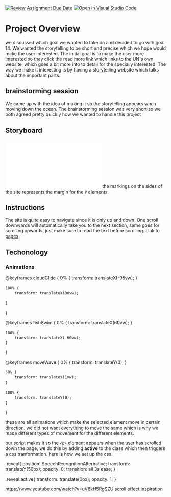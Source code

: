 [![Review Assignment Due Date](https://classroom.github.com/assets/deadline-readme-button-24ddc0f5d75046c5622901739e7c5dd533143b0c8e959d652212380cedb1ea36.svg)](https://classroom.github.com/a/IJi-El-s)
[![Open in Visual Studio Code](https://classroom.github.com/assets/open-in-vscode-718a45dd9cf7e7f842a935f5ebbe5719a5e09af4491e668f4dbf3b35d5cca122.svg)](https://classroom.github.com/online_ide?assignment_repo_id=14954787&assignment_repo_type=AssignmentRepo)

# Project Overview

we discussed which goal we wanted to take on and decided to go with goal 14. We wanted the storytelling to be short and precise which we hope would make the user interested. The initial goal is to make the user more interested so they click the read more link which links to the UN´s own website, which goes a bit more into to detail for the specially interested. The way we make it interesting is by having a storytelling website which talks about the important parts.

## brainstorming session

We came up with the idea of making it so the storytelling appears when moving down the ocean. The brainstorming session was very short so we both agreed pretty quickly how we wanted to handle this project

## Storyboard

![paper with a storyboard for the website](assets/storyboard.pdf "storyboard") the markings on the sides of the site represents the margin for the `P` elements.

## Instructions

The site is quite easy to navigate since it is only up and down. One scroll downwards will automatically take you to the next section, same goes for scrolling upwards, just make sure to read the text before scrolling. Link to [pages](https://advancedcss2024.github.io/idg1292-2024-oblig3-group07/)

## Techonology 

### Animations

@keyframes cloudGlide {
    0% {
        transform: translateX(-95vw);
    }

    100% {
        transform: translateX(80vw);

    }
}

@keyframes fishSwim {
    0% {
        transform: translateX(60vw);
    }

    100% {
        transform: translateX(-60vw);
    }
}


@keyframes moveWave {
    0% {
        transform: translateY(0);
    }

    50% {
        transform: translateY(1vw);
    }

    100% {
        transform: translateY(0);
    }
}

these are all animations which make the selected element move in certain direction. we did not want everything to move the same which is why we made different types of movement for the different elements.

our script makes it so the `<p>` element appaers when the user has scrolled down the page, we do this by adding **active** to the class which then triggers a css tranformation. here is how we set up the css.

.reveal{
    position: SpeechRecognitionAlternative;
    transform: translateY(50px);
    opacity: 0;
    transition: all 3s ease;
   }
   
.reveal.active{
       transform: translate(0px);
       opacity: 1;
   }




https://www.youtube.com/watch?v=uV8kH5RgSZU scroll effect inspiration
